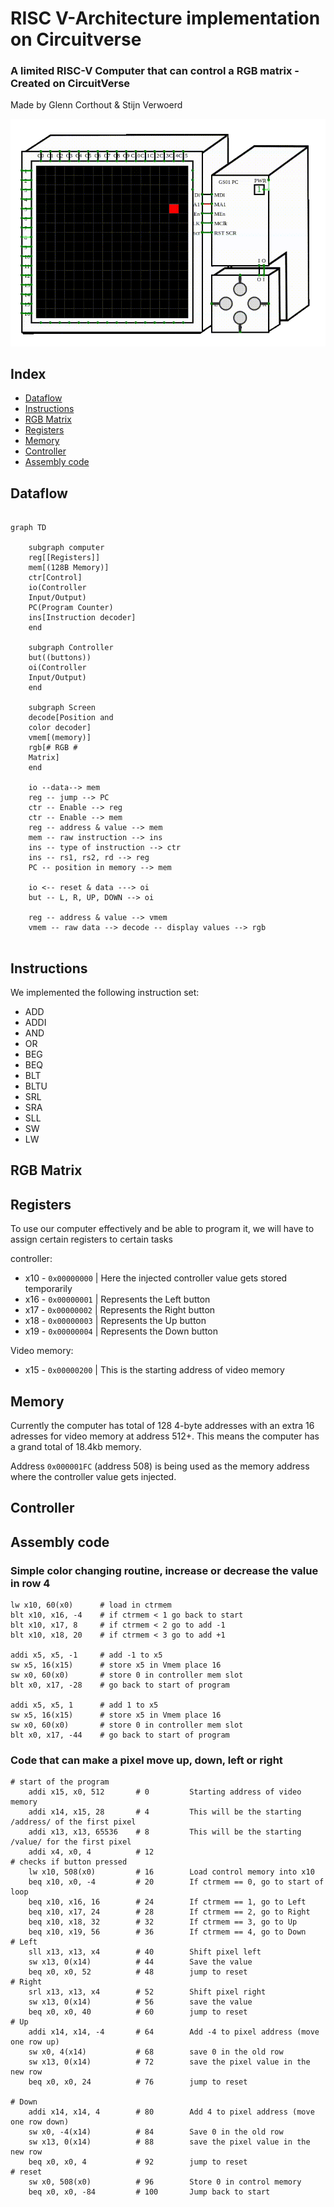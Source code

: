 # RISC V-Architecture implementation on Circuitverse
### A limited RISC-V Computer that can control a RGB matrix - Created on CircuitVerse
Made by Glenn Corthout & Stijn Verwoerd 

![alt text](GS01_T.gif)


## Index

* [Dataflow](#dataflow "Goto Dataflow")
* [Instructions](#instructions "Goto Instructions")
* [RGB Matrix](#rgbmatrix "Goto RGB Matrix")
* [Registers](#registers "Goto Registers")
* [Memory](#memory "Goto Memory")
* [Controller](#controller "Goto Controller")
* [Assembly code](#assembly "Goto Assembly code")

### <a id="dataflow"></a>
## Dataflow 
```mermaid

graph TD

    subgraph computer
    reg[[Registers]]
    mem[(128B Memory)]
    ctr[Control]
    io(Controller 
    Input/Output)
    PC(Program Counter)
    ins[Instruction decoder]
    end

    subgraph Controller
    but((buttons))
    oi(Controller
    Input/Output)
    end

    subgraph Screen
    decode[Position and
    color decoder]    
    vmem[(memory)]
    rgb[# RGB #
    Matrix]
    end

    io --data--> mem
    reg -- jump --> PC
    ctr -- Enable --> reg
    ctr -- Enable --> mem
    reg -- address & value --> mem
    mem -- raw instruction --> ins
    ins -- type of instruction --> ctr
    ins -- rs1, rs2, rd --> reg
    PC -- position in memory --> mem

    io <-- reset & data ---> oi
    but -- L, R, UP, DOWN --> oi

    reg -- address & value --> vmem
    vmem -- raw data --> decode -- display values --> rgb


```
### <a id="instructions"></a>
## Instructions 

We implemented the following instruction set:

* ADD
* ADDI
* AND
* OR
* BEG
* BEQ
* BLT
* BLTU
* SRL
* SRA
* SLL
* SW
* LW

### <a id="rgbmatrix"></a>
## RGB Matrix 


### <a id="registers"></a>
## Registers 


To use our computer effectively and be able to program it, we will have to assign certain registers to certain tasks

controller:
* x10 - ```0x00000000``` | Here the injected controller value gets stored temporarily
* x16 - ```0x00000001``` | Represents the Left button
* x17 - ```0x00000002``` | Represents the Right button
* x18 - ```0x00000003``` | Represents the Up button
* x19 - ```0x00000004``` | Represents the Down button

Video memory:
* x15 - ```0x00000200``` | This is the starting address of video memory

### <a id="memory"></a>
## Memory 

Currently the computer has total of 128 4-byte addresses with an extra 16 adresses for video memory at address 512+.
This means the computer has a grand total of 18.4kb memory.

Address ```0x000001FC``` (address 508) is being used as the memory address where the controller value gets injected.

### <a id="controller"></a>
## Controller 

### <a id="assembly"></a>
## Assembly code 

### Simple color changing routine, increase or decrease the value in row 4
```t
lw x10, 60(x0)      # load in ctrmem
blt x10, x16, -4    # if ctrmem < 1 go back to start
blt x10, x17, 8     # if ctrmem < 2 go to add -1
blt x10, x18, 20    # if ctrmem < 3 go to add +1

addi x5, x5, -1     # add -1 to x5
sw x5, 16(x15)      # store x5 in Vmem place 16
sw x0, 60(x0)       # store 0 in controller mem slot
blt x0, x17, -28    # go back to start of program

addi x5, x5, 1      # add 1 to x5
sw x5, 16(x15)      # store x5 in Vmem place 16
sw x0, 60(x0)       # store 0 in controller mem slot
blt x0, x17, -44    # go back to start of program
```

### Code that can make a pixel move up, down, left or right

```t
# start of the program
    addi x15, x0, 512       # 0         Starting address of video memory
    addi x14, x15, 28       # 4         This will be the starting /address/ of the first pixel
    addi x13, x13, 65536    # 8         This will be the starting /value/ for the first pixel
    addi x4, x0, 4          # 12
# checks if button pressed
    lw x10, 508(x0)         # 16        Load control memory into x10
    beq x10, x0, -4         # 20        If ctrmem == 0, go to start of loop
    beq x10, x16, 16        # 24        If ctrmem == 1, go to Left
    beq x10, x17, 24        # 28        If ctrmem == 2, go to Right
    beq x10, x18, 32        # 32        If ctrmem == 3, go to Up
    beq x10, x19, 56        # 36        If ctrmem == 4, go to Down
# Left    
    sll x13, x13, x4        # 40        Shift pixel left
    sw x13, 0(x14)          # 44        Save the value
    beq x0, x0, 52          # 48        jump to reset
# Right   
    srl x13, x13, x4        # 52        Shift pixel right
    sw x13, 0(x14)          # 56        save the value
    beq x0, x0, 40          # 60        jump to reset
# Up   
    addi x14, x14, -4       # 64        Add -4 to pixel address (move one row up)
    sw x0, 4(x14)           # 68        save 0 in the old row
    sw x13, 0(x14)          # 72        save the pixel value in the new row
    beq x0, x0, 24          # 76        jump to reset

# Down          
    addi x14, x14, 4        # 80        Add 4 to pixel address (move one row down)
    sw x0, -4(x14)          # 84        Save 0 in the old row
    sw x13, 0(x14)          # 88        save the pixel value in the new row
    beq x0, x0, 4           # 92        jump to reset
# reset 
    sw x0, 508(x0)          # 96        Store 0 in control memory
    beq x0, x0, -84         # 100       Jump back to start
```